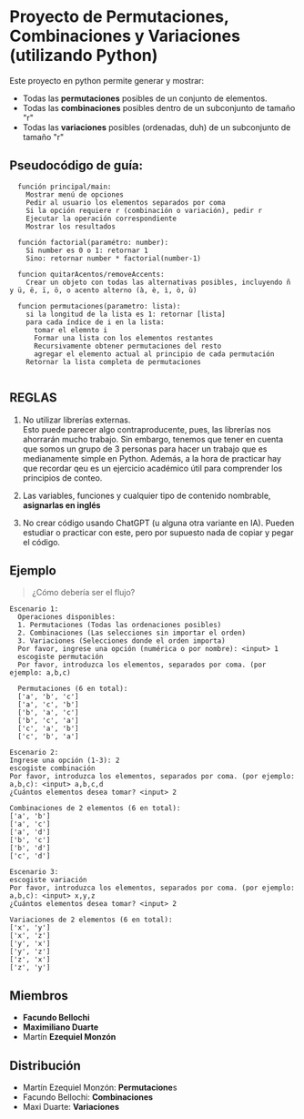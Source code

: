 # Proyecto de Permutaciones, Combinaciones y Variaciones (utilizando Python)
Este proyecto en python permite generar y mostrar:
- Todas las **permutaciones** posibles de un conjunto de elementos.
- Todas las **combinaciones** posibles dentro de un subconjunto de tamaño "r"
- Todas las **variaciones** posibles (ordenadas, duh) de un subconjunto de tamaño "r"

## Pseudocódigo de  guía:
```
  función principal/main:
    Mostrar menú de opciones
    Pedir al usuario los elementos separados por coma
    Si la opción requiere r (combinación o variación), pedir r
    Ejecutar la operación correspondiente
    Mostrar los resultados

  función factorial(paramétro: number):
    Si number es 0 o 1: retornar 1
    Sino: retornar number * factorial(number-1)
  
  funcion quitarAcentos/removeAccents:
    Crear un objeto con todas las alternativas posibles, incluyendo ñ y ü, ë, ï, ö, o acento alterno (à, è, ì, ò, ù)
  
  funcion permutaciones(parametro: lista):
    si la longitud de la lista es 1: retornar [lista]
    para cada índice de i en la lista:
      tomar el elemnto i
      Formar una lista con los elementos restantes
      Recursivamente obtener permutaciones del resto
      agregar el elemento actual al principio de cada permutación
    Retornar la lista completa de permutaciones
  
```

## REGLAS
1. No utilizar librerías externas. <br>
  Esto puede parecer algo contraproducente, pues, las librerías nos ahorrarán mucho trabajo.
  Sin embargo, tenemos que tener en cuenta que somos un grupo de 3 personas para hacer un trabajo que es medianamente simple en Python. Además, a la hora de practicar hay que recordar qeu es un ejercicio académico útil para comprender los principios de conteo.

2. Las variables, funciones y cualquier tipo de contenido nombrable, **asignarlas en inglés**
3. No crear código usando ChatGPT (u alguna otra variante en IA). Pueden estudiar o practicar con este, pero por supuesto nada de copiar y pegar el código.


## Ejemplo
> ¿Cómo debería ser el flujo?
```
Escenario 1:
  Operaciones disponibles:
  1. Permutaciones (Todas las ordenaciones posibles)
  2. Combinaciones (Las selecciones sin importar el orden)
  3. Variaciones (Selecciones donde el orden importa)
  Por favor, ingrese una opción (numérica o por nombre): <input> 1
  escogiste permutación
  Por favor, introduzca los elementos, separados por coma. (por ejemplo: a,b,c)

  Permutaciones (6 en total):
  ['a', 'b', 'c']
  ['a', 'c', 'b']
  ['b', 'a', 'c']
  ['b', 'c', 'a']
  ['c', 'a', 'b']
  ['c', 'b', 'a']

Escenario 2:
Ingrese una opción (1-3): 2
escogiste combinación
Por favor, introduzca los elementos, separados por coma. (por ejemplo: a,b,c): <input> a,b,c,d
¿Cuántos elementos desea tomar? <input> 2

Combinaciones de 2 elementos (6 en total):
['a', 'b']
['a', 'c']
['a', 'd']
['b', 'c']
['b', 'd']
['c', 'd']

Escenario 3:
escogiste variación
Por favor, introduzca los elementos, separados por coma. (por ejemplo: a,b,c): <input> x,y,z
¿Cuántos elementos desea tomar? <input> 2

Variaciones de 2 elementos (6 en total):
['x', 'y']
['x', 'z']
['y', 'x']
['y', 'z']
['z', 'x']
['z', 'y']
```

## Miembros
- <b>Facundo Bellochi</b>
- <b>Maximiliano Duarte</b>
- Martín <b>Ezequiel Monzón</b>

## Distribución
- Martín Ezequiel Monzón: **Permutacione**s
- Facundo Bellochi: **Combinaciones**
- Maxi Duarte: **Variaciones**
